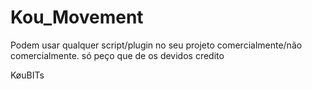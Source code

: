 # Kou_Movement
Podem usar qualquer script/plugin no seu projeto comercialmente/não comercialmente. só peço que de os devidos credito

KøuBITs

